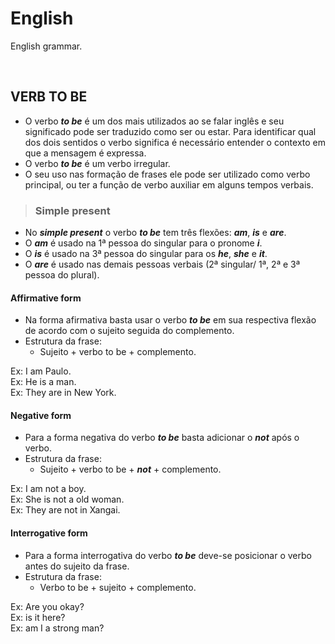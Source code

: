 # English
English grammar.

<br>

## VERB TO BE
* O verbo ***to be*** é um dos mais utilizados ao se falar inglês e seu significado pode ser traduzido como ser ou estar. Para identificar qual dos dois sentidos o verbo significa é necessário entender o contexto em que a mensagem é expressa.
* O verbo ***to be*** é um verbo irregular.
* O seu uso nas formação de frases ele pode ser utilizado como verbo principal, ou ter a função de verbo auxiliar em alguns tempos verbais.

> ### Simple present
* No ***simple present*** o verbo ***to be*** tem três flexões: ***am***, ***is*** e ***are***.
* O ***am*** é usado na 1ª pessoa do singular para o pronome ***i***.
* O ***is*** é usado na 3ª pessoa do singular para os ***he***, ***she*** e ***it***.
* O ***are*** é usado nas demais pessoas verbais (2ª singular/ 1ª, 2ª e 3ª pessoa do plural).

#### Affirmative form
* Na forma afirmativa basta usar o verbo ***to be*** em sua respectiva flexão de acordo com o sujeito seguida do complemento.
* Estrutura da frase:
  - Sujeito + verbo to be + complemento.

Ex: I am Paulo.  
Ex: He is a man.  
Ex: They are in New York.  

#### Negative form
* Para a forma negativa do verbo ***to be*** basta adicionar o ***not*** após o verbo.
* Estrutura da frase:
  - Sujeito + verbo to be + ***not*** + complemento.

Ex: I am not a boy.  
Ex: She is not a old woman.  
Ex: They are not in Xangai.  

#### Interrogative form
* Para a forma interrogativa do verbo ***to be*** deve-se posicionar o verbo antes do sujeito da frase.
* Estrutura da frase:
  - Verbo to be + sujeito + complemento.

Ex: Are you okay?  
Ex: is it here?  
Ex: am I a strong man?  
